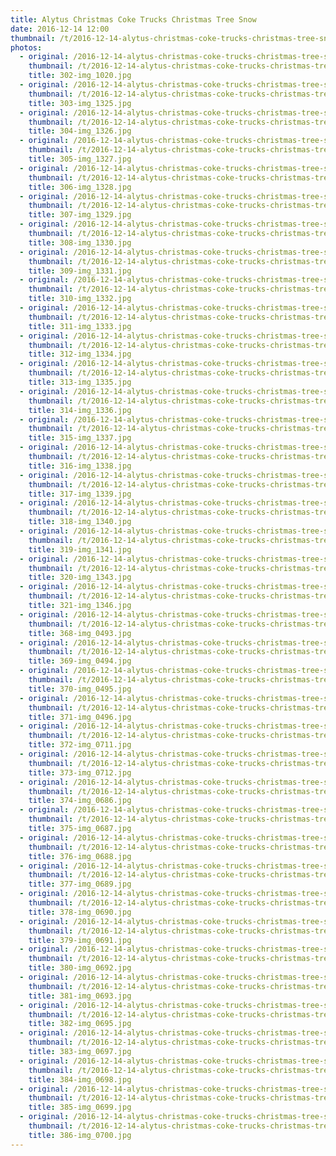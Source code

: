 ```yaml
---
title: Alytus Christmas Coke Trucks Christmas Tree Snow
date: 2016-12-14 12:00
thumbnail: /t/2016-12-14-alytus-christmas-coke-trucks-christmas-tree-snow/302-img_1020.jpg
photos:
  - original: /2016-12-14-alytus-christmas-coke-trucks-christmas-tree-snow/302-img_1020.jpg
    thumbnail: /t/2016-12-14-alytus-christmas-coke-trucks-christmas-tree-snow/302-img_1020.jpg
    title: 302-img_1020.jpg
  - original: /2016-12-14-alytus-christmas-coke-trucks-christmas-tree-snow/303-img_1325.jpg
    thumbnail: /t/2016-12-14-alytus-christmas-coke-trucks-christmas-tree-snow/303-img_1325.jpg
    title: 303-img_1325.jpg
  - original: /2016-12-14-alytus-christmas-coke-trucks-christmas-tree-snow/304-img_1326.jpg
    thumbnail: /t/2016-12-14-alytus-christmas-coke-trucks-christmas-tree-snow/304-img_1326.jpg
    title: 304-img_1326.jpg
  - original: /2016-12-14-alytus-christmas-coke-trucks-christmas-tree-snow/305-img_1327.jpg
    thumbnail: /t/2016-12-14-alytus-christmas-coke-trucks-christmas-tree-snow/305-img_1327.jpg
    title: 305-img_1327.jpg
  - original: /2016-12-14-alytus-christmas-coke-trucks-christmas-tree-snow/306-img_1328.jpg
    thumbnail: /t/2016-12-14-alytus-christmas-coke-trucks-christmas-tree-snow/306-img_1328.jpg
    title: 306-img_1328.jpg
  - original: /2016-12-14-alytus-christmas-coke-trucks-christmas-tree-snow/307-img_1329.jpg
    thumbnail: /t/2016-12-14-alytus-christmas-coke-trucks-christmas-tree-snow/307-img_1329.jpg
    title: 307-img_1329.jpg
  - original: /2016-12-14-alytus-christmas-coke-trucks-christmas-tree-snow/308-img_1330.jpg
    thumbnail: /t/2016-12-14-alytus-christmas-coke-trucks-christmas-tree-snow/308-img_1330.jpg
    title: 308-img_1330.jpg
  - original: /2016-12-14-alytus-christmas-coke-trucks-christmas-tree-snow/309-img_1331.jpg
    thumbnail: /t/2016-12-14-alytus-christmas-coke-trucks-christmas-tree-snow/309-img_1331.jpg
    title: 309-img_1331.jpg
  - original: /2016-12-14-alytus-christmas-coke-trucks-christmas-tree-snow/310-img_1332.jpg
    thumbnail: /t/2016-12-14-alytus-christmas-coke-trucks-christmas-tree-snow/310-img_1332.jpg
    title: 310-img_1332.jpg
  - original: /2016-12-14-alytus-christmas-coke-trucks-christmas-tree-snow/311-img_1333.jpg
    thumbnail: /t/2016-12-14-alytus-christmas-coke-trucks-christmas-tree-snow/311-img_1333.jpg
    title: 311-img_1333.jpg
  - original: /2016-12-14-alytus-christmas-coke-trucks-christmas-tree-snow/312-img_1334.jpg
    thumbnail: /t/2016-12-14-alytus-christmas-coke-trucks-christmas-tree-snow/312-img_1334.jpg
    title: 312-img_1334.jpg
  - original: /2016-12-14-alytus-christmas-coke-trucks-christmas-tree-snow/313-img_1335.jpg
    thumbnail: /t/2016-12-14-alytus-christmas-coke-trucks-christmas-tree-snow/313-img_1335.jpg
    title: 313-img_1335.jpg
  - original: /2016-12-14-alytus-christmas-coke-trucks-christmas-tree-snow/314-img_1336.jpg
    thumbnail: /t/2016-12-14-alytus-christmas-coke-trucks-christmas-tree-snow/314-img_1336.jpg
    title: 314-img_1336.jpg
  - original: /2016-12-14-alytus-christmas-coke-trucks-christmas-tree-snow/315-img_1337.jpg
    thumbnail: /t/2016-12-14-alytus-christmas-coke-trucks-christmas-tree-snow/315-img_1337.jpg
    title: 315-img_1337.jpg
  - original: /2016-12-14-alytus-christmas-coke-trucks-christmas-tree-snow/316-img_1338.jpg
    thumbnail: /t/2016-12-14-alytus-christmas-coke-trucks-christmas-tree-snow/316-img_1338.jpg
    title: 316-img_1338.jpg
  - original: /2016-12-14-alytus-christmas-coke-trucks-christmas-tree-snow/317-img_1339.jpg
    thumbnail: /t/2016-12-14-alytus-christmas-coke-trucks-christmas-tree-snow/317-img_1339.jpg
    title: 317-img_1339.jpg
  - original: /2016-12-14-alytus-christmas-coke-trucks-christmas-tree-snow/318-img_1340.jpg
    thumbnail: /t/2016-12-14-alytus-christmas-coke-trucks-christmas-tree-snow/318-img_1340.jpg
    title: 318-img_1340.jpg
  - original: /2016-12-14-alytus-christmas-coke-trucks-christmas-tree-snow/319-img_1341.jpg
    thumbnail: /t/2016-12-14-alytus-christmas-coke-trucks-christmas-tree-snow/319-img_1341.jpg
    title: 319-img_1341.jpg
  - original: /2016-12-14-alytus-christmas-coke-trucks-christmas-tree-snow/320-img_1343.jpg
    thumbnail: /t/2016-12-14-alytus-christmas-coke-trucks-christmas-tree-snow/320-img_1343.jpg
    title: 320-img_1343.jpg
  - original: /2016-12-14-alytus-christmas-coke-trucks-christmas-tree-snow/321-img_1346.jpg
    thumbnail: /t/2016-12-14-alytus-christmas-coke-trucks-christmas-tree-snow/321-img_1346.jpg
    title: 321-img_1346.jpg
  - original: /2016-12-14-alytus-christmas-coke-trucks-christmas-tree-snow/368-img_0493.jpg
    thumbnail: /t/2016-12-14-alytus-christmas-coke-trucks-christmas-tree-snow/368-img_0493.jpg
    title: 368-img_0493.jpg
  - original: /2016-12-14-alytus-christmas-coke-trucks-christmas-tree-snow/369-img_0494.jpg
    thumbnail: /t/2016-12-14-alytus-christmas-coke-trucks-christmas-tree-snow/369-img_0494.jpg
    title: 369-img_0494.jpg
  - original: /2016-12-14-alytus-christmas-coke-trucks-christmas-tree-snow/370-img_0495.jpg
    thumbnail: /t/2016-12-14-alytus-christmas-coke-trucks-christmas-tree-snow/370-img_0495.jpg
    title: 370-img_0495.jpg
  - original: /2016-12-14-alytus-christmas-coke-trucks-christmas-tree-snow/371-img_0496.jpg
    thumbnail: /t/2016-12-14-alytus-christmas-coke-trucks-christmas-tree-snow/371-img_0496.jpg
    title: 371-img_0496.jpg
  - original: /2016-12-14-alytus-christmas-coke-trucks-christmas-tree-snow/372-img_0711.jpg
    thumbnail: /t/2016-12-14-alytus-christmas-coke-trucks-christmas-tree-snow/372-img_0711.jpg
    title: 372-img_0711.jpg
  - original: /2016-12-14-alytus-christmas-coke-trucks-christmas-tree-snow/373-img_0712.jpg
    thumbnail: /t/2016-12-14-alytus-christmas-coke-trucks-christmas-tree-snow/373-img_0712.jpg
    title: 373-img_0712.jpg
  - original: /2016-12-14-alytus-christmas-coke-trucks-christmas-tree-snow/374-img_0686.jpg
    thumbnail: /t/2016-12-14-alytus-christmas-coke-trucks-christmas-tree-snow/374-img_0686.jpg
    title: 374-img_0686.jpg
  - original: /2016-12-14-alytus-christmas-coke-trucks-christmas-tree-snow/375-img_0687.jpg
    thumbnail: /t/2016-12-14-alytus-christmas-coke-trucks-christmas-tree-snow/375-img_0687.jpg
    title: 375-img_0687.jpg
  - original: /2016-12-14-alytus-christmas-coke-trucks-christmas-tree-snow/376-img_0688.jpg
    thumbnail: /t/2016-12-14-alytus-christmas-coke-trucks-christmas-tree-snow/376-img_0688.jpg
    title: 376-img_0688.jpg
  - original: /2016-12-14-alytus-christmas-coke-trucks-christmas-tree-snow/377-img_0689.jpg
    thumbnail: /t/2016-12-14-alytus-christmas-coke-trucks-christmas-tree-snow/377-img_0689.jpg
    title: 377-img_0689.jpg
  - original: /2016-12-14-alytus-christmas-coke-trucks-christmas-tree-snow/378-img_0690.jpg
    thumbnail: /t/2016-12-14-alytus-christmas-coke-trucks-christmas-tree-snow/378-img_0690.jpg
    title: 378-img_0690.jpg
  - original: /2016-12-14-alytus-christmas-coke-trucks-christmas-tree-snow/379-img_0691.jpg
    thumbnail: /t/2016-12-14-alytus-christmas-coke-trucks-christmas-tree-snow/379-img_0691.jpg
    title: 379-img_0691.jpg
  - original: /2016-12-14-alytus-christmas-coke-trucks-christmas-tree-snow/380-img_0692.jpg
    thumbnail: /t/2016-12-14-alytus-christmas-coke-trucks-christmas-tree-snow/380-img_0692.jpg
    title: 380-img_0692.jpg
  - original: /2016-12-14-alytus-christmas-coke-trucks-christmas-tree-snow/381-img_0693.jpg
    thumbnail: /t/2016-12-14-alytus-christmas-coke-trucks-christmas-tree-snow/381-img_0693.jpg
    title: 381-img_0693.jpg
  - original: /2016-12-14-alytus-christmas-coke-trucks-christmas-tree-snow/382-img_0695.jpg
    thumbnail: /t/2016-12-14-alytus-christmas-coke-trucks-christmas-tree-snow/382-img_0695.jpg
    title: 382-img_0695.jpg
  - original: /2016-12-14-alytus-christmas-coke-trucks-christmas-tree-snow/383-img_0697.jpg
    thumbnail: /t/2016-12-14-alytus-christmas-coke-trucks-christmas-tree-snow/383-img_0697.jpg
    title: 383-img_0697.jpg
  - original: /2016-12-14-alytus-christmas-coke-trucks-christmas-tree-snow/384-img_0698.jpg
    thumbnail: /t/2016-12-14-alytus-christmas-coke-trucks-christmas-tree-snow/384-img_0698.jpg
    title: 384-img_0698.jpg
  - original: /2016-12-14-alytus-christmas-coke-trucks-christmas-tree-snow/385-img_0699.jpg
    thumbnail: /t/2016-12-14-alytus-christmas-coke-trucks-christmas-tree-snow/385-img_0699.jpg
    title: 385-img_0699.jpg
  - original: /2016-12-14-alytus-christmas-coke-trucks-christmas-tree-snow/386-img_0700.jpg
    thumbnail: /t/2016-12-14-alytus-christmas-coke-trucks-christmas-tree-snow/386-img_0700.jpg
    title: 386-img_0700.jpg
---
```

